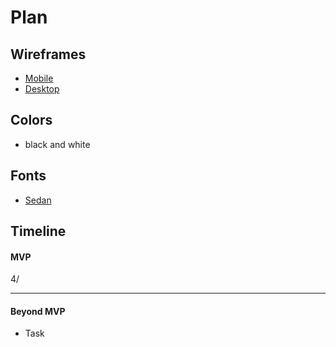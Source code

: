 # Plan

## Wireframes
* [Mobile](https://wireframe.cc/nRna2r)
* [Desktop](https://wireframe.cc/zvW67c)

## Colors
* black and white

## Fonts
* [Sedan](https://fonts.google.com/specimen/Sedan)

## Timeline

#### MVP

4/

---

#### Beyond MVP

* Task
